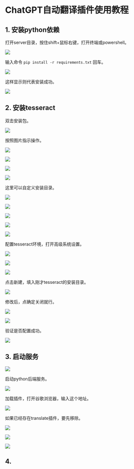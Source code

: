 # ChatGPT自动翻译插件使用教程

## 1. 安装python依赖

打开server目录，按住shift+鼠标右键，打开终端或powershell。

![](./img/1.png)

输入命令 `pip install -r requirements.txt` 回车。

![](./img/2.png)

这样显示则代表安装成功。

![](./img/3.png)

## 2. 安装tesseract

双击安装包。

![](./img/4.png)

按照图片指示操作。

![](./img/5.png)

![](./img/6.png)

![](./img/7.png)

![](./img/8.png)

这里可以自定义安装目录。

![](./img/9.png)

![](./img/10.png)

![](./img/11.png)

![](./img/12.png)

![](./img/13.png)

配置tesseract环境，打开高级系统设置。

![](./img/14.png)

![](./img/15.png)

![](./img/16.png)

点击新建，填入刚才tesseract的安装目录。

![](./img/17.png)

修改后，点确定关闭就行。

![](./img/18.png)

![](./img/19.png)

验证是否配置成功。

![](./img/20.png)

## 3. 启动服务

![](./img/21.png)

启动python后端服务。

![](./img/22.png)

加载插件，打开谷歌浏览器，输入这个地址。

![](./img/23.png)

如果已经存在translate插件，要先移除。

![](./img/24.png)

![](./img/25.png)

![](./img/26.png)

## 4.

